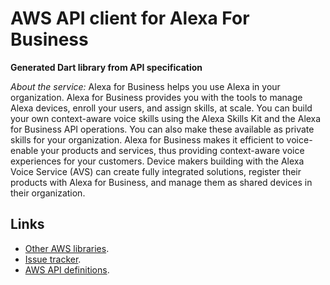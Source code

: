 # AWS API client for Alexa For Business

**Generated Dart library from API specification**

*About the service:*
Alexa for Business helps you use Alexa in your organization. Alexa for
Business provides you with the tools to manage Alexa devices, enroll your
users, and assign skills, at scale. You can build your own context-aware
voice skills using the Alexa Skills Kit and the Alexa for Business API
operations. You can also make these available as private skills for your
organization. Alexa for Business makes it efficient to voice-enable your
products and services, thus providing context-aware voice experiences for
your customers. Device makers building with the Alexa Voice Service (AVS)
can create fully integrated solutions, register their products with Alexa
for Business, and manage them as shared devices in their organization.

## Links

- [Other AWS libraries](https://github.com/agilord/aws_client/tree/master/generated).
- [Issue tracker](https://github.com/agilord/aws_client/issues).
- [AWS API definitions](https://github.com/aws/aws-sdk-js/tree/master/apis).
